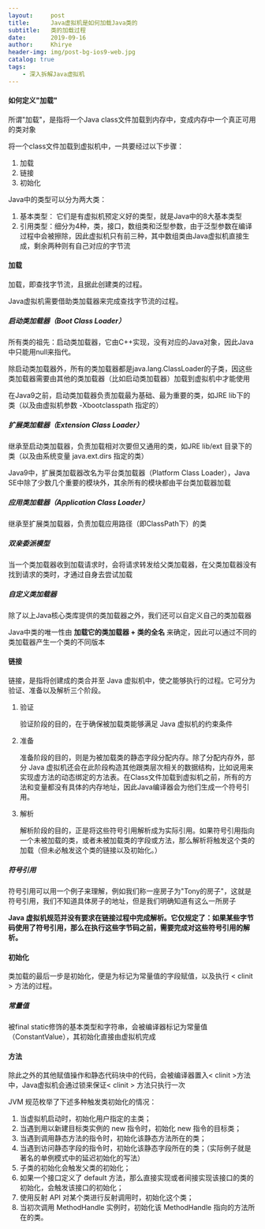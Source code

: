 ```yaml
---
layout:     post
title:      Java虚拟机是如何加载Java类的
subtitle:   类的加载过程
date:       2019-09-16
author:     Khirye
header-img: img/post-bg-ios9-web.jpg
catalog: true
tags:
    - 深入拆解Java虚拟机
---
```

#### 如何定义"加载"

所谓"加载"，是指将一个Java class文件加载到内存中，变成内存中一个真正可用的类对象

将一个class文件加载到虚拟机中，一共要经过以下步骤：

1. 加载
2. 链接
3. 初始化

Java中的类型可以分为两大类：

1. 基本类型： 它们是有虚拟机预定义好的类型，就是Java中的8大基本类型
2. 引用类型：细分为4种，类，接口，数组类和泛型参数，由于泛型参数在编译过程中会被擦除，因此虚拟机只有前三种，其中数组类由Java虚拟机直接生成，剩余两种则有自己对应的字节流



#### 加载

加载，即查找字节流，且据此创建类的过程。

Java虚拟机需要借助类加载器来完成查找字节流的过程。

##### 启动类加载器（Boot Class Loader）

所有类的祖先：启动类加载器，它由C++实现，没有对应的Java对象，因此Java中只能用null来指代。

除启动类加载器外，所有的类加载器都是java.lang.ClassLoader的子类，因这些类加载器需要由其他的类加载器（比如启动类加载器）加载到虚拟机中才能使用

在Java9之前，启动类加载器负责加载最为基础、最为重要的类，如JRE lib下的类（以及由虚拟机参数 -Xbootclasspath 指定的）

##### 扩展类加载器（Extension Class Loader）

继承至启动类加载器，负责加载相对次要但又通用的类，如JRE lib/ext 目录下的类（以及由系统变量 java.ext.dirs 指定的类）

Java9中，扩展类加载器改名为平台类加载器（Platform Class Loader），Java SE中除了少数几个重要的模块外，其余所有的模块都由平台类加载器加载

##### 应用类加载器（Application Class Loader）

继承至扩展类加载器，负责加载应用路径（即ClassPath下）的类

##### 双亲委派模型

当一个类加载器收到加载请求时，会将请求转发给父类加载器，在父类加载器没有找到请求的类时，才通过自身去尝试加载

##### 自定义类加载器

除了以上Java核心类库提供的类加载器之外，我们还可以自定义自己的类加载器

Java中类的唯一性由 **加载它的类加载器 + 类的全名** 来确定，因此可以通过不同的类加载器产生一个类的不同版本



#### 链接

链接，是指将创建成的类合并至 Java 虚拟机中，使之能够执行的过程。它可分为验证、准备以及解析三个阶段。

1. 验证

   验证阶段的目的，在于确保被加载类能够满足 Java 虚拟机的约束条件

2. 准备

   准备阶段的目的，则是为被加载类的静态字段分配内存。除了分配内存外，部分 Java 虚拟机还会在此阶段构造其他跟类层次相关的数据结构，比如说用来实现虚方法的动态绑定的方法表。在Class文件加载到虚拟机之前，所有的方法和变量都没有具体的内存地址，因此Java编译器会为他们生成一个符号引用。

3. 解析

   解析阶段的目的，正是将这些符号引用解析成为实际引用。如果符号引用指向一个未被加载的类，或者未被加载类的字段或方法，那么解析将触发这个类的加载（但未必触发这个类的链接以及初始化。）

##### 符号引用

符号引用可以用一个例子来理解，例如我们称一座房子为"Tony的房子"，这就是符号引用，我们不知道具体房子的地址，但是我们明确知道有这么一所房子

**Java 虚拟机规范并没有要求在链接过程中完成解析。它仅规定了：如果某些字节码使用了符号引用，那么在执行这些字节码之前，需要完成对这些符号引用的解析。**



#### 初始化

类加载的最后一步是初始化，便是为标记为常量值的字段赋值，以及执行 < clinit > 方法的过程。

##### 常量值

被final static修饰的基本类型和字符串，会被编译器标记为常量值（ConstantValue），其初始化直接由虚拟机完成

#### <clinit>方法

除此之外的其他赋值操作和静态代码块中的代码，会被编译器置入< clinit >方法中，Java虚拟机会通过锁来保证< clinit > 方法只执行一次

JVM 规范枚举了下述多种触发类初始化的情况：

1. 当虚拟机启动时，初始化用户指定的主类；
2. 当遇到用以新建目标类实例的 new 指令时，初始化 new 指令的目标类；
3. 当遇到调用静态方法的指令时，初始化该静态方法所在的类；
4. 当遇到访问静态字段的指令时，初始化该静态字段所在的类；（实际例子就是著名的单例模式中的延迟初始化的写法）
5. 子类的初始化会触发父类的初始化；
6. 如果一个接口定义了 default 方法，那么直接实现或者间接实现该接口的类的初始化，会触发该接口的初始化；
7. 使用反射 API 对某个类进行反射调用时，初始化这个类；
8. 当初次调用 MethodHandle 实例时，初始化该 MethodHandle 指向的方法所在的类。









#### 